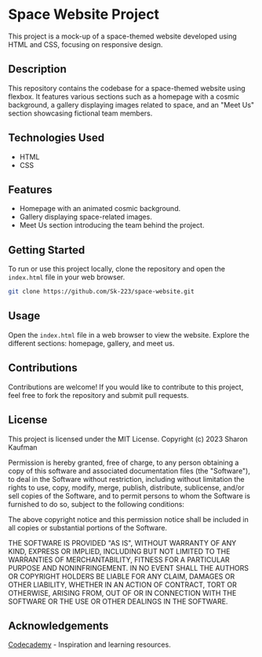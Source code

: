 # Space Website Project

This project is a mock-up of a space-themed website developed using HTML and CSS, focusing on responsive design.

## Description

This repository contains the codebase for a space-themed website using flexbox. It features various sections such as a homepage with a cosmic background, a gallery displaying images related to space, and an "Meet Us" section showcasing fictional team members.

## Technologies Used

- HTML
- CSS

## Features

- Homepage with an animated cosmic background.
- Gallery displaying space-related images.
- Meet Us section introducing the team behind the project.

## Getting Started

To run or use this project locally, clone the repository and open the `index.html` file in your web browser.

```bash
git clone https://github.com/Sk-223/space-website.git
```

## Usage
Open the `index.html` file in a web browser to view the website.
Explore the different sections: homepage, gallery, and meet us.

## Contributions 
Contributions are welcome! If you would like to contribute to this project, feel free to fork the repository and submit pull requests.

## License
This project is licensed under the MIT License.
Copyright (c) 2023 Sharon Kaufman

Permission is hereby granted, free of charge, to any person obtaining a copy
of this software and associated documentation files (the "Software"), to deal
in the Software without restriction, including without limitation the rights
to use, copy, modify, merge, publish, distribute, sublicense, and/or sell
copies of the Software, and to permit persons to whom the Software is
furnished to do so, subject to the following conditions:

The above copyright notice and this permission notice shall be included in all
copies or substantial portions of the Software.

THE SOFTWARE IS PROVIDED "AS IS", WITHOUT WARRANTY OF ANY KIND, EXPRESS OR
IMPLIED, INCLUDING BUT NOT LIMITED TO THE WARRANTIES OF MERCHANTABILITY,
FITNESS FOR A PARTICULAR PURPOSE AND NONINFRINGEMENT. IN NO EVENT SHALL THE
AUTHORS OR COPYRIGHT HOLDERS BE LIABLE FOR ANY CLAIM, DAMAGES OR OTHER
LIABILITY, WHETHER IN AN ACTION OF CONTRACT, TORT OR OTHERWISE, ARISING FROM,
OUT OF OR IN CONNECTION WITH THE SOFTWARE OR THE USE OR OTHER DEALINGS IN THE
SOFTWARE.


## Acknowledgements
[Codecademy](https://www.codecademy.com/projects/practice/company-page-with-flexbox) - Inspiration and learning resources.
